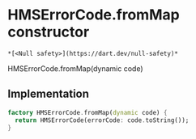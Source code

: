 


# HMSErrorCode.fromMap constructor




    *[<Null safety>](https://dart.dev/null-safety)*



HMSErrorCode.fromMap(dynamic code)





## Implementation

```dart
factory HMSErrorCode.fromMap(dynamic code) {
  return HMSErrorCode(errorCode: code.toString());
}
```







